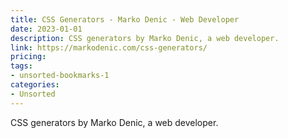 ```yaml
---
title: CSS Generators - Marko Denic - Web Developer
date: 2023-01-01
description: CSS generators by Marko Denic, a web developer.
link: https://markodenic.com/css-generators/
pricing: 
tags: 
- unsorted-bookmarks-1 
categories: 
- Unsorted 
---
```


CSS generators by Marko Denic, a web developer.